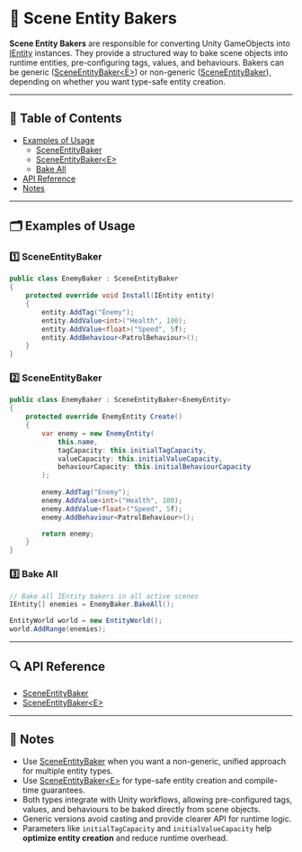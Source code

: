 # 🧩 Scene Entity Bakers

**Scene Entity Bakers** are responsible for converting Unity GameObjects into [IEntity](../Entities/IEntity.md)
instances. They provide a structured way to bake scene objects into runtime entities, pre-configuring tags, values, and
behaviours. Bakers can be generic ([SceneEntityBaker\<E>](SceneEntityBaker%601.md)) or non-generic
([SceneEntityBaker](SceneEntityBaker.md)), depending on whether you want type-safe entity creation.

---

## 📑 Table of Contents

- [Examples of Usage](#-examples-of-usage)
  - [SceneEntityBaker](#ex1)
  - [SceneEntityBaker\<E>](#ex2)
  - [Bake All](#ex3)
- [API Reference](#-api-reference)
- [Notes](#-notes)

---

## 🗂 Examples of Usage

<div id="ex1"></div>

### 1️⃣ SceneEntityBaker

```csharp
public class EnemyBaker : SceneEntityBaker
{
    protected override void Install(IEntity entity)
    {
        entity.AddTag("Enemy");
        entity.AddValue<int>("Health", 100);
        entity.AddValue<float>("Speed", 5f);
        entity.AddBehaviour<PatrolBehaviour>();
    }
}
```

<div id="ex2"></div>

### 2️⃣ SceneEntityBaker<E>

```csharp
public class EnemyBaker : SceneEntityBaker<EnemyEntity>
{
    protected override EnemyEntity Create()
    {
        var enemy = new EnemyEntity(
            this.name,
            tagCapacity: this.initialTagCapacity,
            valueCapacity: this.initialValueCapacity,
            behaviourCapacity: this.initialBehaviourCapacity
        );
    
        enemy.AddTag("Enemy");
        enemy.AddValue<int>("Health", 100);
        enemy.AddValue<float>("Speed", 5f);
        enemy.AddBehaviour<PatrolBehaviour>();

        return enemy;
    }
}
```

<div id="ex3"></div>

### 3️⃣ Bake All

```csharp
// Bake all IEntity bakers in all active scenes
IEntity[] enemies = EnemyBaker.BakeAll();

EntityWorld world = new EntityWorld();
world.AddRange(enemies);
```

---

## 🔍 API Reference

- [SceneEntityBaker](SceneEntityBaker.md) <!-- + -->
- [SceneEntityBaker&lt;E&gt;](SceneEntityBaker%601.md) <!-- + -->

---

## 📝 Notes

- Use [SceneEntityBaker](SceneEntityBaker.md) when you want a non-generic, unified approach for multiple entity types.
- Use [SceneEntityBaker\<E>](SceneEntityBaker%601.md) for type-safe entity creation and compile-time guarantees.
- Both types integrate with Unity workflows, allowing pre-configured tags, values, and behaviours to be baked directly
  from scene objects.
- Generic versions avoid casting and provide clearer API for runtime logic.
- Parameters like `initialTagCapacity` and `initialValueCapacity` help **optimize entity creation** and reduce runtime
  overhead.
